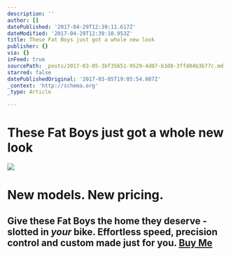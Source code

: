 ```yaml
---
description: ''
author: []
datePublished: '2017-04-29T12:39:11.617Z'
dateModified: '2017-04-29T12:39:10.953Z'
title: These Fat Boys just got a whole new look
publisher: {}
via: {}
inFeed: true
sourcePath: _posts/2017-03-05-3bf35651-9529-4d07-b3d8-3ffd04b3b77c.md
starred: false
datePublishedOriginal: '2017-03-05T19:05:54.087Z'
_context: 'http://schema.org'
_type: Article

---
```

# These Fat Boys just got a whole new look
![](https://the-grid-user-content.s3-us-west-2.amazonaws.com/393bb539-9e28-4b32-8db7-eff00b139a1c.jpg)

# New models. New pricing. 

## Give these Fat Boys the home they deserve - slotted in _your_ bike. Effortless speed, precision control and custom made just for you. [Buy Me][0]

[0]: http://ridefullgas.com/dm8